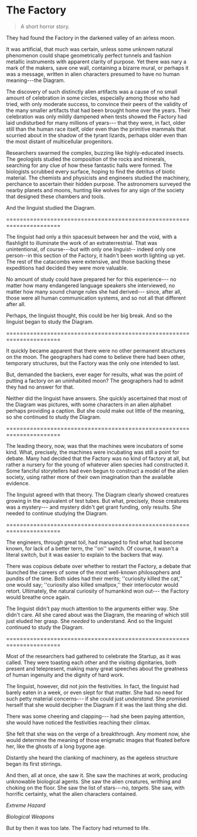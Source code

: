 # The Factory

> A short horror story.

They had found the Factory in the darkened valley of an airless moon.

It was artificial, that much was certain, unless some unknown natural phenomenon could shape geometrically perfect tunnels and fashion metallic instruments with apparent clarity of purpose.
Yet there was nary a mark of the makers, save one wall, containing a bizarre mural, or perhaps it was a message, written in alien characters presumed to have no human meaning---the Diagram.

The discovery of such distinctly alien artifacts was a cause of no small amount of celebration in some circles,
especially among those who had tried, with only moderate success, to convince their peers of the validity of the many smaller artifacts that had been brought home over the years.
Their celebration was only mildly dampened when tests showed the Factory had laid undisturbed for many millions of years---
that they were, in fact, older still than the human race itself,
older even than the primitive mammals that scurried about in the shadow of the tyrant lizards,
perhaps older even than the most distant of multicellular progenitors.

Researchers swarmed the complex, buzzing like highly-educated insects.
The geologists studied the composition of the rocks and minerals, searching for any clue of how these fantastic halls were formed.
The biologists scrubbed every surface, hoping to find the detritus of biotic material.
The chemists and physicists and engineers studied the machinery, perchance to ascertain their hidden purpose.
The astronomers surveyed the nearby planets and moons, hunting like wolves for any sign of the society that designed these chambers and tools.

And the linguist studied the Diagram.

======================================================================

The linguist had only a thin spacesuit between her and the void,
with a flashlight to illuminate the work of an extraterrestrial.
That was unintentional, of course---but with only one linguist--
indeed only one person--in this section of the Factory,
it hadn't been worth lighting up yet.
The rest of the catacombs were extensive,
and those backing these expeditions had decided they were more valuable.

No amount of study could have prepared her for this experience---
no matter how many endangered language speakers she interviewed,
no matter how many sound change rules she had derived---
since, after all, those were all human communication systems,
and so not all that different after all.

Perhaps, the linguist thought, this could be her big break.
And so the linguist began to study the Diagram.

======================================================================

It quickly became apparent that there were no other permanent structures on the moon.
The geographers had come to believe there had been other, temporary structures,
but the Factory was the only one intended to last.

But, demanded the backers, ever eager for results,
what was the point of putting a factory on an uninhabited moon?
The geographers had to admit they had no answer for that.

Neither did the linguist have answers.
She quickly ascertained that most of the Diagram was pictures,
with some characters in an alien alphabet perhaps providing a caption.
But she could make out little of the meaning,
so she continued to study the Diagram.

======================================================================

The leading theory, now, was that the machines were incubators of some kind.
What, precisely, the machines were incubating was still a point for debate.
Many had decided that the Factory was no kind of factory at all,
but rather a nursery for the young of whatever alien species had constructed it.
Some fanciful storytellers had even begun to construct a model of the alien society,
using rather more of their own imagination than the available evidence.

The linguist agreed with that theory.
The Diagram clearly showed creatures growing in the equivalent of test tubes.
But what, precisely, those creatures was a mystery---
and mystery didn't get grant funding, only results.
She needed to continue studying the Diagram.

======================================================================

The engineers, through great toil,
had managed to find what had become known,
for lack of a better term, the ''on'' switch.
Of course, it wasn't a literal switch,
but it was easier to explain to the backers that way.

There was copious debate over whether to restart the Factory,
a debate that launched the careers of some of the most well-known philosophers and pundits of the time.
Both sides had their merits;
''curiosity killed the cat,'' one would say;
''curiosity also killed smallpox,'' their interlocutor would retort.
Ultimately, the natural curiosity of humankind won out---
the Factory would breathe once again.

The linguist didn't pay much attention to the arguments either way.
She didn't care.
All she cared about was the Diagram,
the meaning of which still just eluded her grasp.
She *needed* to understand.
And so the linguist continued to study the Diagram.

======================================================================

Most of the researchers had gathered to celebrate the Startup, as it was called.
They were toasting each other and the visiting dignitaries, both present and telepresent,
making many great speeches about the greatness of human ingenuity
and the dignity of hard work.

The linguist, however, did not join the festivities.
In fact, the linguist had barely eaten in a week, or even slept for that matter.
She had no need for such petty material concerns---
if she could just *understand*.
She promised herself that she would decipher the Diagram if it was the last thing she did.

There was some cheering and clapping---
had she been paying attention, she would have noticed the festivities reaching their climax.

She felt that she was on the verge of a breakthrough.
Any moment now, she would determine the meaning of those enigmatic images that floated before her,
like the ghosts of a long bygone age.

Distantly she heard the clanking of machinery, as the ageless structure began its first stirrings.

And then, all at once, she saw it.
She saw the machines at work, producing unknowable biological agents.
She saw the alien creatures, writhing and choking on the floor.
She saw the list of stars---no, *targets*.
She saw, with horrific certainty, what the alien characters contained.

*Extreme Hazard*

*Biological Weapons*

But by then it was too late.
The Factory had returned to life.

